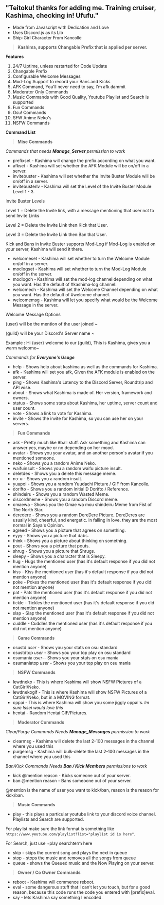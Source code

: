 ## "Teitoku! thanks for adding me. Training cruiser, Kashima, checking in! Ufufu."

* Made from Javascript with Dedication and Love
* Uses Discord.js as its Lib
* Ship-Girl Character From Kancolle 


> **Kashima, supports Changable Prefix that is applied per server.**

**Features**
1. 24/7 Uptime, unless restarted for Code Update
1. Changable Prefix
1. Configurable Welcome Messages
1. Mod-Log Support to record your Bans and Kicks
1. AFK Command, You'll never need to say, I'm afk dammit
1. Moderator Only Commands
1. Music Commands with Good Quality, Youtube Playlist and Search is supported
1. Fun Commands
1. Osu! Commands
1. SFW Anime Neko's
1. NSFW Commands

**Command List**
> **Misc Commands**

_Commands that needs **Manage_Server** permission to work_
* prefixset - Kashima will change the prefix according on what you want.
* afkset - Kashima will set whether the AFK Module will be on/off in a server.
* invitebuster - Kashima will set whether the Invite Buster Module will be on/off in a server.
* invitebusterlv - Kashima will set the Level of the Invite Buster Module Level 1 - 3.

Invite Buster Levels

Level 1 = Delete the Invite link, with a message mentioning that user not to send Invite Links

Level 2 = Delete the Invite Link then Kick that User.

Level 3 = Delete the Invite Link then Ban that User.

Kick and Bans in Invite Buster supports Mod-Log if Mod-Log is enabled on your server, Kashima will send it there.

* welcomeset - Kashima will set whether to turn the Welcome Module on/off in a server.
* modlogset - Kashima will set whether to turn the Mod-Log Module on/off in the server.
* modlogch - Kashima will set the mod-log channel depending on what you want. Has the default of #kashima-log channel.
* welcomech - Kashima will set the Welcome Channel depending on what you want. Has the default of #welcome channel.
* welcomemsg - Kashima will let you specify what would be the Welcome Message in the server.

Welcome Message Options 

{user} will be the mention of the user joined ~ 

{guild} will be your Discord's Server name ~ 

Example : Hi {user} welcome to our {guild}, This is Kashima, gives you a warm welcome~

_Commands for **Everyone's Usage**_
* help - Shows help about kashima as well as the commands for Kashima.
* afk  - Kashima will set you afk, Given the AFK module is enabled on the server.
* ping - Shows Kashima's Latency to the Discord Server, Roundtrip and API wise.
* about - Shows what Kashima is made of. Her version, framework and owners.
* status - Shows some stats about Kashima, her uptime, server count and user count.
* vote - Shows a link to vote for Kashima.
* invite - Shows the invite for Kashima, so you can use her on your servers.

> **Fun Commands**

* ask - Pretty much like 8ball stuff. Ask something and Kashima can answer yes, maybe or no depending on her mood.
* avatar - Shows you your avatar, and an another person's avatar if you mentioned someone.
* neko - Shows you a random Anime Neko.
* waifuinsult - Shows you a random waifu picture insult.
* deletdes - Shows you a delete this message meme.
* no-u - Shows you a random insult.
* yuupoi - Shows you a random Yuudachi Picture / GIF from Kancolle.
* dorifto - Shows you a random Initial D Dorifto / Reference.
* shindeiru - Shows you a random Wasted Meme.
* discordmeme - Shows you a random Discord meme.
* omaewa - Shows you the Omae wa mou shindeiru Meme from Fist of The North Star.
* deredere - Shows you a random DereDere Picture. DereDeres are usually kind, cheerful, and energetic. In falling in love. they are the most normal in Saya's Opinion.
* agreed - Shows you a picture that agrees on something.
* eyyy - Shows you a picture that dabs.
* think - Shows you a picture about thinking on something.
* pout - Shows you a picture that pouts.
* shrug - Shows you a picture that Shrugs.
* sleepy - Shows you a character that is Sleepy.
* hug - Hugs the mentioned user (has it's default response if you did not mention anyone)
* kiss - Kiss the mentioned user (has it's default response if you did not mention anyone)
* poke - Pokes the mentioned user (has it's default response if you did not mention anyone)
* pat - Pats the mentioned user (has it's default response if you did not mention anyone)
* tickle - Tickles the mentioned user (has it's default response if you did not mention anyone)
* slap - Slap the mentioned user (has it's default response if you did not mention anyone)
* cuddle - Cuddles the mentioned user (has it's default response if you did not mention anyone)

> **Game Commands**

* osustd *user* - Shows you your stats on osu standard
* osustdtop *user* - Shows you your top play on osu standard
* osumania *user*-- Shows you your stats on osu mania
* osumaniatop *user* - Shows you your top play on osu mania

> **NSFW Commands** <This wont work on non NSFW Channels>

* lewdneko - This is where Kashima will show NSFW Pictures of a CatGirl/Neko.
* lewdnekogif - This is where Kashima will show NSFW Pictures of a CatGirl/Neko, but in a MOVING format.
* oppai - This is where Kashima will show you some jiggly oppai's. *Im sure Issei would love this*
* hentai - Random Hentai GIF/Pictures.

> **Moderator Commands**

_Clear/Purge Commands Needs **Manage_Messages** permission to work_
* clearmsg <number> - Kashima will delete the last 2-100 messages in the channel where you used this
* purgemsg <number> - Kashima will bulk-delete the last 2-100 messages in the channel where you used this

_Ban/Kick Commands Needs **Ban / Kick Members** permissions to work_
* kick @mention reason - Kicks someone out of your server. 
* ban @mention reason - Bans someoone out of your server. 

@mention is the name of user you want to kick/ban, reason is the reason for kick/ban.

> **Music Commands**
* play - this plays a particular youtube link to your discord voice channel. Playlists and Search are supported. 

For playlist make sure the link format is something like `https://www.youtube.com/playlist?list="playlist id is here"`.

For Search, just use +play searchterm here

* skip - skips the current song and plays the next in queue
* stop - stops the music and removes all the songs from queue
* queue - shows the Queued music and the Now Playing on your server.

> **Owner / Co Owner Commands**
* reboot - Kashima will commence reboot.
* eval - some dangerous stuff that I can't let you touch, but for a good reason, because this code runs the code you entered with [prefix]eval.
* say - lets Kashima say something I encoded.

